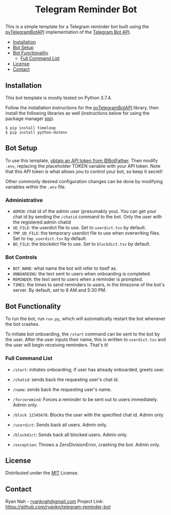 # <p align="center">Telegram Reminder Bot
This is a simple template for a Telegram reminder bot built using the [pyTelegramBotAPI](https://github.com/eternnoir/pyTelegramBotAPI) implementation of the [Telegram Bot API](https://core.telegram.org/bots/api). 

* [Installation](#installation)
* [Bot Setup](#bot-setup)
* [Bot Functionality](#bot-functionality)
  * [Full Command List](#full-command-list)
* [License](#license)
* [Contact](#contact)

## Installation
This bot template is mostly tested on Python 3.7.4.

Follow the installation instructions for the [pyTelegramBotAPI](https://github.com/eternnoir/pyTelegramBotAPI#getting-started) library, then install the following libraries as well (instructions below for using the package manager [pip](https://pip.pypa.io/en/stable/)).

```
$ pip install timeloop
$ pip install python-dotenv
```

## Bot Setup
To use this template, [obtain an API token from @BotFather](https://core.telegram.org/bots#6-botfather). Then modify `.env`, replacing the placeholder TOKEN variable with your API token. Note that this API token is what allows you to control your bot, so keep it secret!

Other commonly desired configuration changes can be done by modifying variables within the `.env` file. 

### Administrative 
* `ADMIN`: chat id of the admin user (presumably you). You can get your chat id by sending the `/chatid` command to the bot. Only the user with the registered admin chatid
* `UD_FILE`: the userdict file to use. Set to `userdict.tsv` by default.
* `TMP_UD_FILE`: the temporary userdict file to use when overwriting files. Set to `tmp_userdict.tsv` by default.
* `BD_FILE`: the blockdict file to use. Set to `blockdict.tsv` by default.

### Bot Controls
* `BOT_NAME`: what name the bot will refer to itself as.
* `ONBOARDING`: the text sent to users when onboarding is completed.
* `REMINDER`: the text sent to users when a reminder is prompted.
* `TIMES`: the times to send reminders to users, in the timezone of the bot's server. By default, set to 8 AM and 5:30 PM.

## Bot Functionality
To run the bot, run `run.py`, which will automatically restart the bot whenever the bot crashes. 

To initiate bot onboarding, the `/start` command can be sent to the bot by the user. After the user inputs their name, this is written to `userdict.tsv` and the user will begin receiving reminders. That's it!

### Full Command List
* `/start`: initiates onboarding; if user has already onboarded, greets user.
* `/chatid`: sends back the requesting user's chat id.
* `/name`: sends back the requesting user's name.

* `/forceremind`: Forces a reminder to be sent out to users immediately. Admin only.
* `/block 12345678`: Blocks the user with the specified chat id. Admin only. 
* `/userdict`: Sends back all users. Admin only.
* `/blockdict`: Sends back all blocked users. Admin only.
* `/exception`: Throws a ZeroDivisionError, crashing the bot. Admin only.

## License
Distributed under the [MIT](https://choosealicense.com/licenses/mit/) License.

## Contact
Ryan Nah - ryanknah@gmail.com
Project Link: https://github.com/ryankn/telegram-reminder-bot